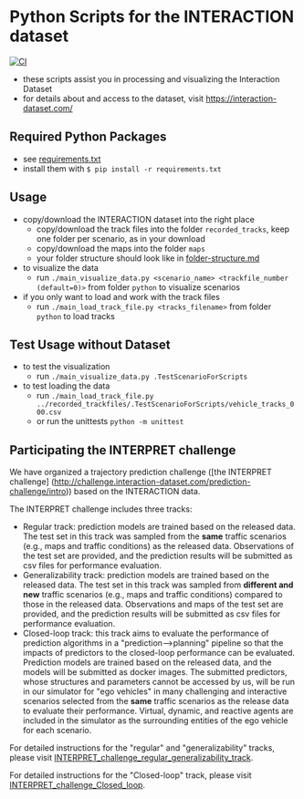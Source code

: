 # Python Scripts for the INTERACTION dataset
[![CI](https://github.com/interaction-dataset/interaction-dataset/workflows/CI/badge.svg)](https://github.com/interaction-dataset/interaction-dataset/actions)
* these scripts assist you in processing and visualizing the Interaction Dataset
* for details about and access to the dataset, visit https://interaction-dataset.com/

## Required Python Packages
* see [requirements.txt](requirements.txt)
* install them with `$ pip install -r requirements.txt`

## Usage

* copy/download the INTERACTION dataset into the right place
  * copy/download the track files into the folder `recorded_tracks`, keep one folder per scenario, as in your download
  * copy/download the maps into the folder `maps`
  * your folder structure should look like in [folder-structure.md](doc/folder-structure.md)
* to visualize the data
  * run `./main_visualize_data.py <scenario_name> <trackfile_number (default=0)>` from folder `python` to visualize scenarios
* if you only want to load and work with the track files
  * run `./main_load_track_file.py <tracks_filename>` from folder `python` to load tracks

## Test Usage without Dataset

* to test the visualization
  * run `./main_visualize_data.py .TestScenarioForScripts`
* to test loading the data
  * run `./main_load_track_file.py ../recorded_trackfiles/.TestScenarioForScripts/vehicle_tracks_000.csv`
  * or run the unittests `python -m unittest`
  
## Participating the INTERPRET challenge

We have organized a trajectory prediction challenge ([the INTERPRET challenge] (http://challenge.interaction-dataset.com/prediction-challenge/intro)) based on the INTERACTION data. 

The INTERPRET challenge includes three tracks: 

* Regular track: prediction models are trained based on the released data. The test set in this track was sampled from the **same** traffic scenarios (e.g., maps and traffic conditions) as the released data. Observations of the test set are provided, and the prediction results will be submitted as csv files for performance evaluation.
* Generalizability track: prediction models are trained based on the released data. The test set in this track was sampled from **different and new** traffic scenarios (e.g., maps and traffic conditions) compared to those in the released data. Observations and maps of the test set are provided, and the prediction results will be submitted as csv files for performance evaluation.
* Closed-loop track: this track aims to evaluate the performance of prediction algorithms in a "prediction-->planning" pipeline so that the impacts of predictors to the closed-loop performance can be evaluated. Prediction models are trained based on the released data, and the models will be submitted as docker images. The submitted predictors, whose structures and parameters cannot be accessed by us, will be run in our simulator for "ego vehicles" in many challenging and interactive scenarios selected from the **same** traffic scenarios as the release data to evaluate their performance. Virtual, dynamic, and reactive agents are included in the simulator as the surrounding entities of the ego vehicle for each scenario. 

For detailed instructions for the "regular" and "generalizability" tracks, please visit [INTERPRET_challenge_regular_generalizability_track](https://github.com/interaction-dataset/INTERPRET_challenge_regular_generalizability_track).

For detailed instructions for the "Closed-loop" track, please visit [INTERPRET_challenge_Closed_loop](https://github.com/interaction-dataset/INTERPRET_challenge_Closed_loop).

